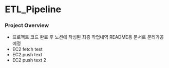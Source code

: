# ETL_Pipeline
 
### Project Overview
- 프로젝트 코드 완료 후 노션에 작성된 최종 작업내역 README용 문서로 분리가공 예정
- EC2 fetch test
- EC2 push text
- EC2 push text 2
